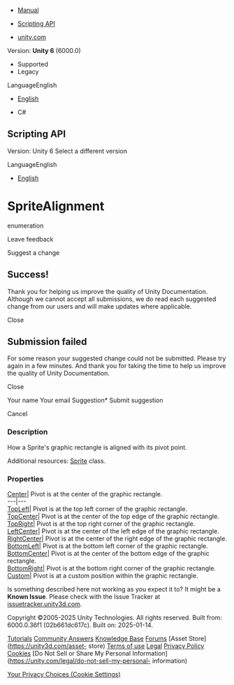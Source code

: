 [ ]()

  * [Manual](../Manual/index.html)
  * [Scripting API](../ScriptReference/index.html)

  * [unity.com](https://unity.com/)

Version: **Unity 6** (6000.0)

  * Supported
  * Legacy

LanguageEnglish

  * [English]()

  * C#

[ ](https://docs.unity3d.com)

## Scripting API

Version: Unity 6 Select a different version

LanguageEnglish

  * [English]()

# SpriteAlignment

enumeration

Leave feedback

Suggest a change

## Success!

Thank you for helping us improve the quality of Unity Documentation. Although
we cannot accept all submissions, we do read each suggested change from our
users and will make updates where applicable.

Close

## Submission failed

For some reason your suggested change could not be submitted. Please <a>try
again</a> in a few minutes. And thank you for taking the time to help us
improve the quality of Unity Documentation.

Close

Your name Your email Suggestion* Submit suggestion

Cancel

[ ]()

### Description

How a Sprite's graphic rectangle is aligned with its pivot point.

Additional resources: [Sprite](Sprite.html) class.

### Properties

[Center](SpriteAlignment.Center.html)| Pivot is at the center of the graphic
rectangle.  
---|---  
[TopLeft](SpriteAlignment.TopLeft.html)| Pivot is at the top left corner of
the graphic rectangle.  
[TopCenter](SpriteAlignment.TopCenter.html)| Pivot is at the center of the top
edge of the graphic rectangle.  
[TopRight](SpriteAlignment.TopRight.html)| Pivot is at the top right corner of
the graphic rectangle.  
[LeftCenter](SpriteAlignment.LeftCenter.html)| Pivot is at the center of the
left edge of the graphic rectangle.  
[RightCenter](SpriteAlignment.RightCenter.html)| Pivot is at the center of the
right edge of the graphic rectangle.  
[BottomLeft](SpriteAlignment.BottomLeft.html)| Pivot is at the bottom left
corner of the graphic rectangle.  
[BottomCenter](SpriteAlignment.BottomCenter.html)| Pivot is at the center of
the bottom edge of the graphic rectangle.  
[BottomRight](SpriteAlignment.BottomRight.html)| Pivot is at the bottom right
corner of the graphic rectangle.  
[Custom](SpriteAlignment.Custom.html)| Pivot is at a custom position within
the graphic rectangle.  
  
Is something described here not working as you expect it to? It might be a
**Known Issue**. Please check with the Issue Tracker at
[issuetracker.unity3d.com](https://issuetracker.unity3d.com).

Copyright ©2005-2025 Unity Technologies. All rights reserved. Built from:
6000.0.36f1 (02b661dc617c). Built on: 2025-01-14.

[Tutorials](https://unity3d.com/learn) [Community
Answers](https://answers.unity3d.com) [Knowledge
Base](https://support.unity3d.com/hc/en-us)
[Forums](https://forum.unity3d.com) [Asset Store](https://unity3d.com/asset-
store) [Terms of use](https://docs.unity3d.com/Manual/TermsOfUse.html)
[Legal](https://unity.com/legal) [Privacy
Policy](https://unity.com/legal/privacy-policy)
[Cookies](https://unity.com/legal/cookie-policy) [Do Not Sell or Share My
Personal Information](https://unity.com/legal/do-not-sell-my-personal-
information)

[Your Privacy Choices (Cookie Settings)](javascript:void\(0\);)

